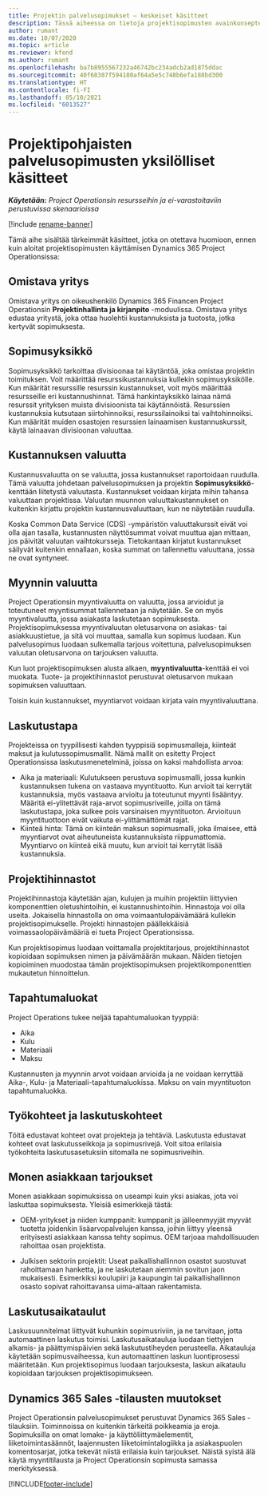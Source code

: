```yaml
---
title: Projektin palvelusopimukset – keskeiset käsitteet
description: Tässä aiheessa on tietoja projektisopimusten avainkonsepteista Project Operationsissa.
author: rumant
ms.date: 10/07/2020
ms.topic: article
ms.reviewer: kfend
ms.author: rumant
ms.openlocfilehash: ba7b8955567232a46742bc234adcb2ad1875ddac
ms.sourcegitcommit: 40f68387f594180af64a5e5c748b6efa188bd300
ms.translationtype: HT
ms.contentlocale: fi-FI
ms.lasthandoff: 05/10/2021
ms.locfileid: "6013527"
---
```

# <a name="concepts-unique-to-project-based-contracts"></a>Projektipohjaisten palvelusopimusten yksilölliset käsitteet

_**Käytetään:** Project Operationsin resursseihin ja ei-varastoitaviin perustuvissa skenaarioissa_

[!include [rename-banner](~/includes/cc-data-platform-banner.md)]

Tämä aihe sisältää tärkeimmät käsitteet, jotka on otettava huomioon, ennen kuin aloitat projektisopimusten käyttämisen Dynamics 365 Project Operationsissa:

## <a name="owning-company"></a>Omistava yritys

Omistava yritys on oikeushenkilö Dynamics 365 Financen Project Operationsin **Projektinhallinta ja kirjanpito** -moduulissa. Omistava yritys edustaa yritystä, joka ottaa huolehtii kustannuksista ja tuotosta, jotka kertyvät sopimuksesta.

## <a name="contracting-unit"></a>Sopimusyksikkö

Sopimusyksikkö tarkoittaa divisioonaa tai käytäntöä, joka omistaa projektin toimituksen. Voit määrittää resurssikustannuksia kullekin sopimusyksikölle. Kun määrität resurssille resurssin kustannukset, voit myös määrittää resursseille eri kustannushinnat. Tämä hankintayksikkö lainaa nämä resurssit yrityksen muista divisioonista tai käytännöistä. Resurssien kustannuksia kutsutaan siirtohinnoiksi, resurssilainoiksi tai vaihtohinnoiksi. Kun määrität muiden osastojen resurssien lainaamisen kustannuskurssit, käytä lainaavan divisioonan valuuttaa.

## <a name="cost-currency"></a>Kustannuksen valuutta

Kustannusvaluutta on se valuutta, jossa kustannukset raportoidaan ruudulla. Tämä valuutta johdetaan palvelusopimuksen ja projektin **Sopimusyksikkö**-kenttään liitetystä valuutasta. Kustannukset voidaan kirjata mihin tahansa valuuttaan projektissa. Valuutan muunnon valuuttakustannukset on kuitenkin kirjattu projektin kustannusvaluuttaan, kun ne näytetään ruudulla.

Koska Common Data Service (CDS) -ympäristön valuuttakurssit eivät voi olla ajan tasalla, kustannusten näyttösummat voivat muuttua ajan mittaan, jos päivität valuutan vaihtokursseja. Tietokantaan kirjatut kustannukset säilyvät kuitenkin ennallaan, koska summat on tallennettu valuuttana, jossa ne ovat syntyneet.

## <a name="sales-currency"></a>Myynnin valuutta

Project Operationsin myyntivaluutta on valuutta, jossa arvioidut ja toteutuneet myyntisummat tallennetaan ja näytetään. Se on myös myyntivaluutta, jossa asiakasta laskutetaan sopimuksesta. Projektisopimuksessa myyntivaluutan oletusarvona on asiakas- tai asiakkuustietue, ja sitä voi muuttaa, samalla kun sopimus luodaan. Kun palvelusopimus luodaan sulkemalla tarjous voitettuna, palvelusopimuksen valuutan oletusarvona on tarjouksen valuutta.

Kun luot projektisopimuksen alusta alkaen, **myyntivaluutta**-kenttää ei voi muokata. Tuote- ja projektihinnastot perustuvat oletusarvon mukaan sopimuksen valuuttaan.

Toisin kuin kustannukset, myyntiarvot voidaan kirjata vain myyntivaluuttana.

## <a name="billing-method"></a>Laskutustapa

Projekteissa on tyypillisesti kahden tyyppisiä sopimusmalleja, kiinteät maksut ja kulutussopimusmallit. Nämä mallit on esitetty Project Operationsissa laskutusmenetelminä, joissa on kaksi mahdollista arvoa:

- Aika ja materiaali: Kulutukseen perustuva sopimusmalli, jossa kunkin kustannuksen tukena on vastaava myyntituotto. Kun arvioit tai kerrytät kustannuksia, myös vastaava arvioitu ja toteutunut myynti lisääntyy. Määritä ei-ylitettävät raja-arvot sopimusriveille, joilla on tämä laskutustapa, joka sulkee pois varsinaisen myyntituoton. Arvioituun myyntituottoon eivät vaikuta ei-ylittämättömät rajat.
- Kiinteä hinta: Tämä on kiinteän maksun sopimusmalli, joka ilmaisee, että myyntiarvot ovat aiheutuneista kustannuksista riippumattomia. Myyntiarvo on kiinteä eikä muutu, kun arvioit tai kerrytät lisää kustannuksia.

## <a name="project-price-lists"></a>Projektihinnastot

Projektihinnastoja käytetään ajan, kulujen ja muihin projektiin liittyvien komponenttien oletushintoihin, ei kustannushintoihin. Hinnastoja voi olla useita. Jokaisella hinnastolla on oma voimaantulopäivämäärä kullekin projektisopimukselle. Projekti hinnastojen päällekkäisiä voimassaolopäivämääriä ei tueta Project Operationsissa.

Kun projektisopimus luodaan voittamalla projektitarjous, projektihinnastot kopioidaan sopimuksen nimen ja päivämäärän mukaan. Näiden tietojen kopioiminen muodostaa tämän projektisopimuksen projektikomponenttien mukautetun hinnoittelun.

## <a name="transaction-classes"></a>Tapahtumaluokat

Project Operations tukee neljää tapahtumaluokan tyyppiä:

- Aika
- Kulu
- Materiaali
- Maksu

Kustannusten ja myynnin arvot voidaan arvioida ja ne voidaan kerryttää Aika-, Kulu- ja Materiaali-tapahtumaluokissa. Maksu on vain myyntituoton tapahtumaluokka.

## <a name="work-entities-and-billing-entities"></a>Työkohteet ja laskutuskohteet

Töitä edustavat kohteet ovat projekteja ja tehtäviä. Laskutusta edustavat kohteet ovat laskutusseikkoja ja sopimusrivejä. Voit sitoa erilaisia työkohteita laskutusasetuksiin sitomalla ne sopimusriveihin.

## <a name="multi-customer-deals"></a>Monen asiakkaan tarjoukset

Monen asiakkaan sopimuksissa on useampi kuin yksi asiakas, jota voi laskuttaa sopimuksesta. Yleisiä esimerkkejä tästä:

- OEM-yritykset ja niiden kumppanit: kumppanit ja jälleenmyyjät myyvät tuotetta joidenkin lisäarvopalvelujen kanssa, joihin liittyy yleensä erityisesti asiakkaan kanssa tehty sopimus. OEM tarjoaa mahdollisuuden rahoittaa osan projektista. 

- Julkisen sektorin projektit: Useat paikallishallinnon osastot suostuvat rahoittamaan hanketta, ja ne laskutetaan aiemmin sovitun jaon mukaisesti. Esimerkiksi koulupiiri ja kaupungin tai paikallishallinnon osasto sopivat rahoittavansa uima-altaan rakentamista.

## <a name="invoice-schedules"></a>Laskutusaikataulut

Laskusuunnitelmat liittyvät kuhunkin sopimusriviin, ja ne tarvitaan, jotta automaattinen laskutus toimisi. Laskutusaikatauluja luodaan tiettyjen alkamis- ja päättymispäivien sekä laskutustiheyden perusteella. Aikatauluja käytetään sopimusvaiheessa, kun automaattinen laskun luontiprosessi määritetään. Kun projektisopimus luodaan tarjouksesta, laskun aikataulu kopioidaan tarjouksen projektisopimukseen.

## <a name="changes-from-dynamics-365-sales-orders"></a>Dynamics 365 Sales -tilausten muutokset

Project Operationsin palvelusopimukset perustuvat Dynamics 365 Sales -tilauksiin. Toiminnoissa on kuitenkin tärkeitä poikkeamia ja eroja. Sopimuksilla on omat lomake- ja käyttöliittymäelementit, liiketoimintasäännöt, laajennusten liiketoimintalogiikka ja asiakaspuolen komentosarjat, jotka tekevät niistä erilaisia kuin tarjoukset. Näistä syistä älä käytä myyntitilausta ja Project Operationsin sopimusta samassa merkityksessä.


[!INCLUDE[footer-include](../includes/footer-banner.md)]
